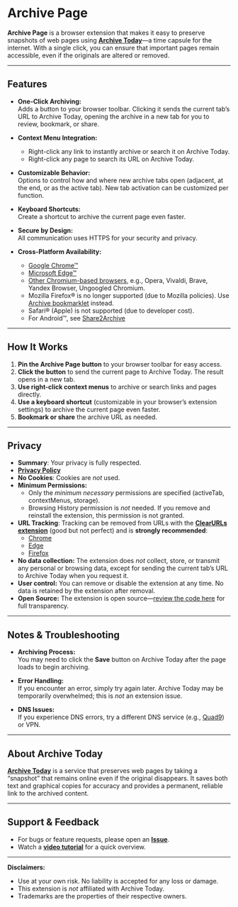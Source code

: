 # Archive Page

**Archive Page** is a browser extension that makes it easy to preserve snapshots of web pages using **[Archive Today](https://archive.today)**—a time capsule for the internet. With a single click, you can ensure that important pages remain accessible, even if the originals are altered or removed.

---

## Features

- **One-Click Archiving:**  
  Adds a button to your browser toolbar. Clicking it sends the current tab’s URL to Archive Today, opening the archive in a new tab for you to review, bookmark, or share.

- **Context Menu Integration:**  
  - Right-click any link to instantly archive or search it on Archive Today.  
  - Right-click any page to search its URL on Archive Today.

- **Customizable Behavior:**  
  Options to control how and where new archive tabs open (adjacent, at the end, or as the active tab). New tab activation can be customized per function.

- **Keyboard Shortcuts:**  
  Create a shortcut to archive the current page even faster.

- **Secure by Design:**  
  All communication uses HTTPS for your security and privacy.

- **Cross-Platform Availability:**  
  - [Google Chrome™](https://chromewebstore.google.com/detail/archive-page/gcaimhkfmliahedmeklebabdgagipbia?hl=en-US)  
  - [Microsoft Edge™](https://microsoftedge.microsoft.com/addons/detail/archive-page/llldbgankiiaiobhnjpbllpijlidinaf)  
  - [Other Chromium-based browsers](https://chromewebstore.google.com/detail/archive-page/gcaimhkfmliahedmeklebabdgagipbia?hl=en-US), e.g., Opera, Vivaldi, Brave, Yandex Browser, Ungoogled Chromium. 
  - Mozilla Firefox® is no longer supported (due to Mozilla policies). Use [Archive bookmarklet](https://jnavas2.github.io/Archive-Page/) instead.
  - Safari® (Apple) is not supported (due to developer cost).
  - For Android™, see [Share2Archive](https://play.google.com/store/apps/details?id=com.navasgroup.share2archive&hl=en_US)

---

## How It Works

1. **Pin the Archive Page button** to your browser toolbar for easy access.  
2. **Click the button** to send the current page to Archive Today. The result opens in a new tab.  
3. **Use right-click context menus** to archive or search links and pages directly.  
4. **Use a keyboard shortcut** (customizable in your browser’s extension settings) to archive the current page even faster.  
5. **Bookmark or share** the archive URL as needed.

---

## Privacy

- **Summary**: Your privacy is fully respected.
- **[Privacy Policy](https://JNavas2.github.io/Archive-Page/privacy.html)**
- **No Cookies**: Cookies are *not* used.
- **Minimum Permissions:**
  - Only the *minimum necessary* permissions are specified (activeTab, contextMenus, storage).
  - Browsing History permission is *not* needed. If you remove and reinstall the extension, this permission is not granted.
- **URL Tracking**: Tracking can be removed from URLs with the **[ClearURLs extension](https://github.com/ClearURLs)** (good but not perfect) and is **strongly recommended**:
  - [Chrome](https://chromewebstore.google.com/detail/clearurls/lckanjgmijmafbedllaakclkaicjfmnk)
  - [Edge](https://microsoftedge.microsoft.com/addons/detail/clearurls/mdkdmaickkfdekbjdoojfalpbkgaddei)
  - [Firefox](https://addons.mozilla.org/en-US/firefox/addon/clearurls/)
- **No data collection:** The extension does *not* collect, store, or transmit any personal or browsing data, except for sending the current tab’s URL to Archive Today when you request it.
- **User control:** You can remove or disable the extension at any time. No data is retained by the extension after removal.
- **Open Source:** The extension is open source—[review the code here](https://github.com/JNavas2/Archive-Page) for full transparency.

---

## Notes & Troubleshooting

- **Archiving Process:**  
  You may need to click the **Save** button on Archive Today after the page loads to begin archiving.

- **Error Handling:**  
  If you encounter an error, simply try again later. Archive Today may be temporarily overwhelmed; this is *not* an extension issue.

- **DNS Issues:**  
  If you experience DNS errors, try a different DNS service (e.g., [Quad9](https://www.quad9.net)) or VPN.

---

## About Archive Today

**[Archive Today](https://archive.today)** is a service that preserves web pages by taking a “snapshot” that remains online even if the original disappears. It saves both text and graphical copies for accuracy and provides a permanent, reliable link to the archived content.

---

## Support & Feedback

- For bugs or feature requests, please open an **[Issue](https://github.com/JNavas2/Archive-Page/issues)**.  
- Watch a **[video tutorial](https://www.youtube.com/watch?v=YiKkt3IonZU)** for a quick overview.

---

**Disclaimers:**  
* Use at your own risk. No liability is accepted for any loss or damage.
* This extension is *not* affiliated with Archive Today.  
* Trademarks are the properties of their respective owners.
